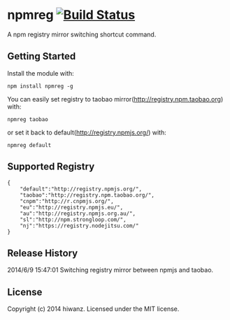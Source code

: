 # npmreg [![Build Status](https://secure.travis-ci.org/hiwanz/npmreg.png?branch=master)](http://travis-ci.org/hiwanz/npmreg)

A npm registry mirror switching shortcut command.

## Getting Started
Install the module with: 

`npm install npmreg -g`

You can easily set registry to taobao mirror(http://registry.npm.taobao.org) with:

`npmreg taobao`

or set it back to default(http://registry.npmjs.org/) with:

`npmreg default`

## Supported Registry

	{
		"default":"http://registry.npmjs.org/",
		"taobao":"http://registry.npm.taobao.org/",
		"cnpm":"http://r.cnpmjs.org/",
		"eu":"http://registry.npmjs.eu/",
		"au":"http://registry.npmjs.org.au/",
		"sl":"http://npm.strongloop.com/",
		"nj":"https://registry.nodejitsu.com/"
	}

## Release History
2014/6/9 15:47:01 Switching registry mirror between npmjs and taobao.

## License
Copyright (c) 2014 hiwanz. Licensed under the MIT license.
